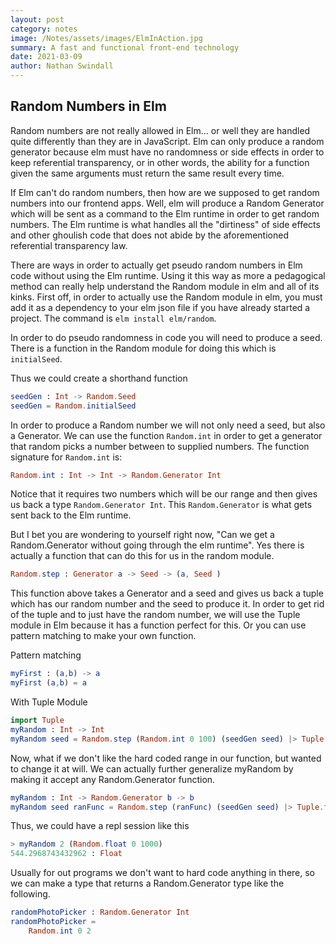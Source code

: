 ```yaml
---
layout: post
category: notes
image: /Notes/assets/images/ElmInAction.jpg
summary: A fast and functional front-end technology
date: 2021-03-09
author: Nathan Swindall
---
```


## **Random Numbers in Elm**

Random numbers are not really allowed in Elm... or well they are handled quite differently than they are in JavaScript. Elm can only produce a random generator because elm must have no randomness or side effects in order to keep referential transparency, or in other words, the ability for a function given the same arguments must return the same result every time. 

If Elm can't do random numbers, then how are we supposed to get random numbers into our frontend apps. Well, elm will produce a Random Generator which will be sent as a command to the Elm runtime in order to get random numbers. The Elm runtime is what handles all the "dirtiness" of side effects and other ghoulish code that does not abide by the aforementioned referential transparency law. 

There are ways in order to actually get pseudo random numbers in Elm code without using the Elm runtime. Using it this way as more a pedagogical method can really help understand the Random module in elm and all of its kinks. First off, in order to actually use the Random module in elm, you must add it as a dependency to your elm json file if you have already started a project. The command is `elm install elm/random`. 

In order to do pseudo randomness in code you will need to produce a seed. There is a function in the Random module for doing this which is `initialSeed`. 

Thus we could create a shorthand function

```elm
seedGen : Int -> Random.Seed
seedGen = Random.initialSeed
```

In order to produce a Random number we will not only need a seed, but also a Generator. We can use the function `Random.int` in order to get a generator that random picks a number between to supplied numbers. The function signature for `Random.int` is: 

```elm
Random.int : Int -> Int -> Random.Generator Int
```
Notice that it requires two numbers which will be our range and then gives us back a type `Random.Generator Int`. This `Random.Generator` is what gets sent back to the Elm runtime. 

But I bet you are wondering to yourself right now, "Can we get a Random.Generator without going through the elm runtime". Yes there is actually a function that can do this for us in the random module. 

```elm
Random.step : Generator a -> Seed -> (a, Seed )
```

This function above takes a Generator and a seed and gives us back a tuple which has our random number and the seed to produce it. In order to get rid of the tuple and to just have the random number, we will use the Tuple module in Elm because it has a function perfect for this. Or you can use pattern matching to make your own function. 

Pattern matching
```elm
myFirst : (a,b) -> a
myFirst (a,b) = a
```

With Tuple Module
```elm
import Tuple
myRandom : Int -> Int
myRandom seed = Random.step (Random.int 0 100) (seedGen seed) |> Tuple.first
```

Now, what if we don't like the hard coded range in our function, but wanted to change it at will. We can actually further generalize myRandom by making it accept any Random.Generator function. 

```elm
myRandom : Int -> Random.Generator b -> b
myRandom seed ranFunc = Random.step (ranFunc) (seedGen seed) |> Tuple.first
```

Thus, we could have a repl session like this

```elm
> myRandom 2 (Random.float 0 1000)
544.2968743432962 : Float
````

Usually for out programs we don't want to hard code anything in there, so we can make a type that returns a Random.Generator type like the following.

```elm
randomPhotoPicker : Random.Generator Int 
randomPhotoPicker = 
    Random.int 0 2
```











